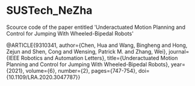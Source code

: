 # SUSTech_NeZha
Scource code of the paper entitled 'Underactuated Motion Planning and Control for Jumping With Wheeled-Bipedal Robots'


@ARTICLE{9310341,
  author={Chen, Hua and Wang, Bingheng and Hong, Zejun and Shen, Cong and Wensing, Patrick M. and Zhang, Wei},
  journal={IEEE Robotics and Automation Letters}, 
  title={Underactuated Motion Planning and Control for Jumping With Wheeled-Bipedal Robots}, 
  year={2021},
  volume={6},
  number={2},
  pages={747-754},
  doi={10.1109/LRA.2020.3047787}}
